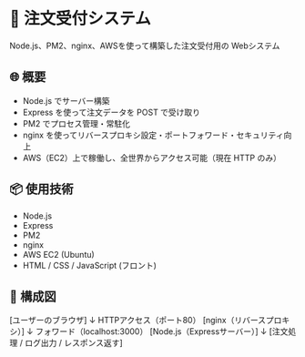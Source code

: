 # 🧾 注文受付システム

Node.js、PM2、nginx、AWSを使って構築した注文受付用の
Webシステム

## 🌐 概要

- Node.js でサーバー構築
- Express を使って注文データを POST で受け取り
- PM2 でプロセス管理・常駐化
- nginx を使ってリバースプロキシ設定・ポートフォワード・セキュリティ向上
- AWS（EC2）上で稼働し、全世界からアクセス可能（現在 HTTP のみ）

## 📦 使用技術

- Node.js
- Express
- PM2
- nginx
- AWS EC2 (Ubuntu)
- HTML / CSS / JavaScript (フロント)

## 🔧 構成図
[ユーザーのブラウザ]
        ↓ HTTPアクセス（ポート80）
    [nginx（リバースプロキシ）]
        ↓ フォワード（localhost:3000）
     [Node.js（Expressサーバー）]
        ↓
  [注文処理 / ログ出力 / レスポンス返す]

